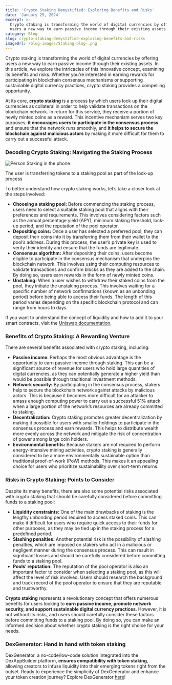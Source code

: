 ```yaml
---
title: 'Crypto Staking Demystified: Exploring Benefits and Risks'
date: 'January 25, 2024'
excerpt: >-
  Crypto staking is transforming the world of digital currencies by offering
  users a new way to earn passive income through their existing assets.
category: Blog
slug: crypto-staking-demystified-exploring-benefits-and-risks
imageUrl: /blog-images/Staking-blog-.png
---
```


Crypto staking is transforming the world of digital currencies by offering users a new way to earn passive income through their existing assets. In this article, we explore the intricacies of this innovative concept, examining its benefits and risks. Whether you’re interested in earning rewards for participating in blockchain consensus mechanisms or supporting sustainable digital currency practices, crypto staking provides a compelling opportunity.

At its core, **crypto staking** is a process by which users lock up their digital currencies as collateral in order to help validate transactions on the blockchain network. In return for this service, they receive a portion of newly minted coins as a reward. This incentive mechanism serves two key purposes: **it encourages users to participate in the consensus process** and ensure that the network runs smoothly, and **it helps to secure the blockchain against malicious actors** by making it more difficult for them to carry out a successful attack.

### Decoding Crypto Staking: Navigating the Staking Process

![Person Staking in the phone](/blog-images/266e7068-6b9d-4c70-aac7-95533dc7d4f8.jpg)

The user is transferring tokens to a staking pool as part of the lock-up process

To better understand how crypto staking works, let’s take a closer look at the steps involved:

* **Choosing a staking pool:** Before commencing the staking process, users need to select a suitable staking pool that aligns with their preferences and requirements. This involves considering factors such as the annual percentage yield (APY), minimum staking threshold, lock-up period, and the reputation of the pool operator.
* **Depositing coins:** Once a user has selected a preferred pool, they can deposit their coins into it by transferring them from their wallet to the pool’s address. During this process, the user’s private key is used to verify their identity and ensure that the funds are legitimate.
* **Consensus algorithm:** After depositing their coins, users become eligible to participate in the consensus mechanism that underpins the blockchain network. This involves using their computing resources to validate transactions and confirm blocks as they are added to the chain. By doing so, users earn rewards in the form of newly minted coins.
* **Unstaking:** When a user wishes to withdraw their staked coins from the pool, they initiate the unstaking process. This involves waiting for a specific number of network confirmations (known as an unbonding period) before being able to access their funds. The length of this period varies depending on the specific blockchain protocol and can range from hours to days.

If you want to understand the concept of liquidity and how to add it to your smart contracts, visit the [Uniswap documentation](https://support.uniswap.org/hc/en-us/categories/8122334631437-Liquidity).

### Benefits of Crypto Staking: A Rewarding Venture

There are several benefits associated with crypto staking, including:

* **Passive income**: Perhaps the most obvious advantage is the opportunity to earn passive income through staking. This can be a significant source of revenue for users who hold large quantities of digital currencies, as they can potentially generate a higher yield than would be possible through traditional investment methods.
* **Network security:** By participating in the consensus process, stakers help to secure the blockchain network against attacks by malicious actors. This is because it becomes more difficult for an attacker to amass enough computing power to carry out a successful 51% attack when a large portion of the network’s resources are already committed to staking.
* **Decentralization:** Crypto staking promotes greater decentralization by making it possible for users with smaller holdings to participate in the consensus process and earn rewards. This helps to distribute wealth more evenly across the network and mitigate the risk of concentration of power among large coin holders.
* **Environmental benefits:** Because stakers are not required to perform energy-intensive mining activities, crypto staking is generally considered to be a more environmentally sustainable option than traditional proof-of-work (PoW) methods. This makes it an appealing choice for users who prioritize sustainability over short-term returns.

### Risks in Crypto Staking: Points to Consider

Despite its many benefits, there are also some potential risks associated with crypto staking that should be carefully considered before committing funds to a staking pool:

* **Liquidity constraints:** One of the main drawbacks of staking is the lengthy unbonding period required to access staked coins. This can make it difficult for users who require quick access to their funds for other purposes, as they may be tied up in the staking process for a predefined period.
* **Slashing penalties:** Another potential risk is the possibility of slashing penalties, which are imposed on stakers who act in a malicious or negligent manner during the consensus process. This can result in significant losses and should be carefully considered before committing funds to a staking pool.
* **Pools’ reputation:** The reputation of the pool operator is also an important factor to consider when selecting a staking pool, as this will affect the level of risk involved. Users should research the background and track record of the pool operator to ensure that they are reputable and trustworthy.

**Crypto staking** represents a revolutionary concept that offers numerous benefits for users looking to **earn passive income, promote network security, and support sustainable digital currency practices**. However, it is not without its risks, and users should carefully consider these factors before committing funds to a staking pool. By doing so, you can make an informed decision about whether crypto staking is the right choice for your needs.

### DexGenerator: Hand in hand with token staking

DexGenerator, a no-code/low-code solution integrated into the DexAppBuilder platform, **ensures compatibility with token staking**, allowing creators to infuse liquidity into their emerging tokens right from the outset. Ready to experience the simplicity of DexGenerator and enhance your token creation journey? Explore DexGenerator [here](https://dexappbuilder.dexkit.com/forms/contracts/create)!
